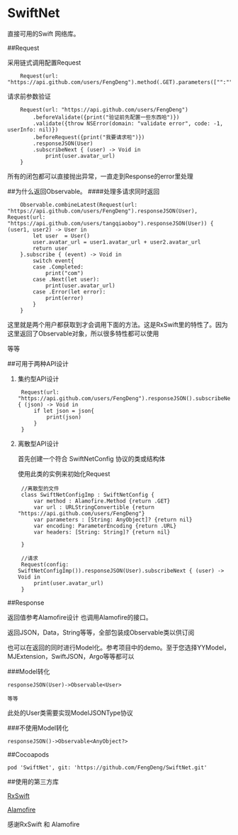 # SwiftNet
直接可用的Swift 网络库。


##Request

采用链式调用配置Request
	
		Request(url: "https://api.github.com/users/FengDeng").method(.GET).parameters(["":""]).headers(["":""])……
		
请求前参数验证

		Request(url: "https://api.github.com/users/FengDeng")
            .beforeValidate({print("验证前先配置一些东西哈")})
            .validate({throw NSError(domain: "validate error", code: -1, userInfo: nil)})
            .beforeRequest({print("我要请求啦")})
            .responseJSON(User)
            .subscribeNext { (user) -> Void in
                print(user.avatar_url)
        }	
        
        
所有的闭包都可以直接抛出异常，一直走到Response的error里处理

##为什么返回Observable。
####处理多请求同时返回

		Observable.combineLatest(Request(url: "https://api.github.com/users/FengDeng").responseJSON(User), Request(url: "https://api.github.com/users/tangqiaoboy").responseJSON(User)) { (user1, user2) -> User in
            let user  = User()
            user.avatar_url = user1.avatar_url + user2.avatar_url
            return user
        }.subscribe { (event) -> Void in
            switch event{
            case .Completed:
                print("com")
            case .Next(let user):
                print(user.avatar_url)
            case .Error(let error):
                print(error)
            }
        }
        
这里就是两个用户都获取到才会调用下面的方法。这是RxSwift里的特性了。因为这里返回了Observable对象，所以很多特性都可以使用	

等等
		
##可用于两种API设计		


1. 集约型API设计
		
		Request(url: "https://api.github.com/users/FengDeng").responseJSON().subscribeNext { (json) -> Void in
            if let json = json{
                print(json)
            }
        }

2. 离散型API设计

	首先创建一个符合 SwiftNetConfig 协议的类或结构体
	
	使用此类的实例来初始化Request
		
		//离散型的文件
		class SwiftNetConfigImp : SwiftNetConfig {
    		var method : Alamofire.Method {return .GET}
    		var url : URLStringConvertible {return "https://api.github.com/users/FengDeng"}
    		var parameters : [String: AnyObject]? {return nil}
    		var encoding: ParameterEncoding {return .URL}
    		var headers: [String: String]? {return nil}
    
		}
		
		//请求
		Request(config: SwiftNetConfigImp()).responseJSON(User).subscribeNext { (user) -> Void in
            print(user.avatar_url)
        }
        
        
        
        
##Response

返回值参考Alamofire设计 也调用Alamofire的接口。

返回JSON，Data，String等等，全部包装成Observable类以供订阅

也可以在返回的同时进行Model化。参考项目中的demo。至于您选择YYModel，MJExtension，SwiftJSON，Argo等等都可以

###Model转化

	responseJSON(User)->Observable<User>
	
	等等

此处的User类需要实现ModelJSONType协议

###不使用Model转化

	responseJSON()->Observable<AnyObject?>
	
	
##Cocoapods

	pod 'SwiftNet', git: 'https://github.com/FengDeng/SwiftNet.git'

##使用的第三方库
	
[RxSwift](https://github.com/ReactiveX/RxSwift)
	
[Alamofire](https://github.com/Alamofire/Alamofire)
	
感谢RxSwift 和 Alamofire